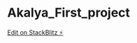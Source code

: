 # Akalya_First_project

[Edit on StackBlitz ⚡️](https://stackblitz.com/edit/stackblitz-starters-yjycjt)